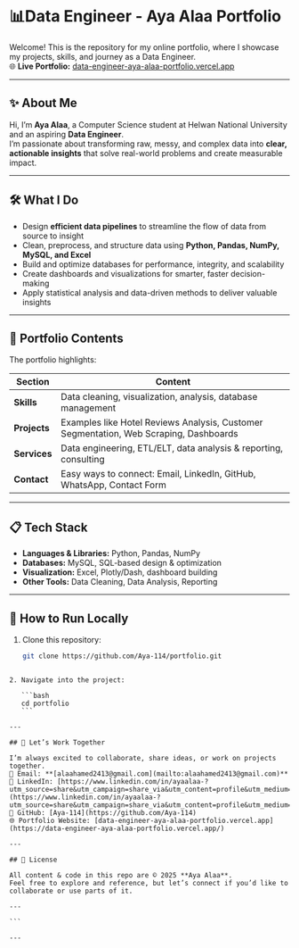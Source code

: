 # 📊Data Engineer - Aya Alaa Portfolio

Welcome! This is the repository for my online portfolio, where I showcase my projects, skills, and journey as a Data Engineer.  
🌐 **Live Portfolio:** [data-engineer-aya-alaa-portfolio.vercel.app](https://data-engineer-aya-alaa-portfolio.vercel.app/)

---

## ✨ About Me  

Hi, I’m **Aya Alaa**, a Computer Science student at Helwan National University and an aspiring **Data Engineer**.  
I’m passionate about transforming raw, messy, and complex data into **clear, actionable insights** that solve real-world problems and create measurable impact.  

---

## 🛠️ What I Do  

- Design **efficient data pipelines** to streamline the flow of data from source to insight  
- Clean, preprocess, and structure data using **Python, Pandas, NumPy, MySQL, and Excel**  
- Build and optimize databases for performance, integrity, and scalability  
- Create dashboards and visualizations for smarter, faster decision-making  
- Apply statistical analysis and data-driven methods to deliver valuable insights  

---

## 📂 Portfolio Contents  

The portfolio highlights:  

| Section       | Content |
|---------------|---------|
| **Skills**    | Data cleaning, visualization, analysis, database management |
| **Projects**  | Examples like Hotel Reviews Analysis, Customer Segmentation, Web Scraping, Dashboards |
| **Services**  | Data engineering, ETL/ELT, data analysis & reporting, consulting |
| **Contact**   | Easy ways to connect: Email, LinkedIn, GitHub, WhatsApp, Contact Form |

---

## 📋 Tech Stack  

- **Languages & Libraries:** Python, Pandas, NumPy  
- **Databases:** MySQL, SQL-based design & optimization  
- **Visualization:** Excel, Plotly/Dash, dashboard building  
- **Other Tools:** Data Cleaning, Data Analysis, Reporting  

---

## 🚀 How to Run Locally  

1. Clone this repository:  
   ```bash
   git clone https://github.com/Aya-114/portfolio.git
````

2. Navigate into the project:

   ```bash
   cd portfolio
   ```

---

## 🤝 Let’s Work Together

I’m always excited to collaborate, share ideas, or work on projects together.
📧 Email: **[alaahamed2413@gmail.com](mailto:alaahamed2413@gmail.com)**
💼 LinkedIn: [https://www.linkedin.com/in/ayaalaa-?utm_source=share&utm_campaign=share_via&utm_content=profile&utm_medium=android_app](https://www.linkedin.com/in/ayaalaa-?utm_source=share&utm_campaign=share_via&utm_content=profile&utm_medium=android_app)
🧰 GitHub: [Aya-114](https://github.com/Aya-114)
🌐 Portfolio Website: [data-engineer-aya-alaa-portfolio.vercel.app](https://data-engineer-aya-alaa-portfolio.vercel.app/)

---

## 📜 License

All content & code in this repo are © 2025 **Aya Alaa**.
Feel free to explore and reference, but let’s connect if you’d like to collaborate or use parts of it.

---

```

---
